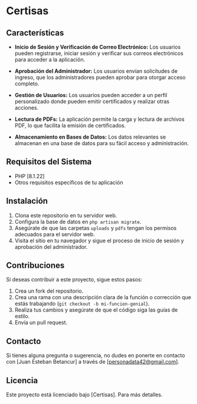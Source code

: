 # Certisas

## Características

- **Inicio de Sesión y Verificación de Correo Electrónico:** Los usuarios pueden registrarse, iniciar sesión y verificar sus correos electrónicos para acceder a la aplicación.

- **Aprobación del Administrador:** Los usuarios envían solicitudes de ingreso, que los administradores pueden aprobar para otorgar acceso completo.

- **Gestión de Usuarios:** Los usuarios pueden acceder a un perfil personalizado donde pueden emitir certificados y realizar otras acciones.

- **Lectura de PDFs:** La aplicación permite la carga y lectura de archivos PDF, lo que facilita la emisión de certificados.

- **Almacenamiento en Bases de Datos:** Los datos relevantes se almacenan en una base de datos para su fácil acceso y administración.

## Requisitos del Sistema

- PHP [8.1.22]
- Otros requisitos específicos de tu aplicación

## Instalación

1. Clona este repositorio en tu servidor web.
2. Configura la base de datos en `php artisan migrate`.
3. Asegúrate de que las carpetas `uploads` y `pdfs` tengan los permisos adecuados para el servidor web.
4. Visita el sitio en tu navegador y sigue el proceso de inicio de sesión y aprobación del administrador.

## Contribuciones

Si deseas contribuir a este proyecto, sigue estos pasos:

1. Crea un fork del repositorio.
2. Crea una rama con una descripción clara de la función o corrección que estás trabajando (`git checkout -b mi-funcion-genial`).
3. Realiza tus cambios y asegúrate de que el código siga las guías de estilo.
4. Envía un pull request.

## Contacto

Si tienes alguna pregunta o sugerencia, no dudes en ponerte en contacto con [Juan Esteban Betancur] a través de [personadata42@gmail.com].

## Licencia

Este proyecto está licenciado bajo [Certisas]. Para más detalles.
